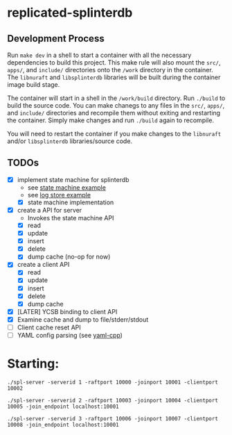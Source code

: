 # replicated-splinterdb

## Development Process

Run `make dev` in a shell to start a container with all the necessary dependencies to build this project. This make rule will also mount the `src/`, `apps/`, and `include/` directories onto the `/work` directory in the container. The `libnuraft` and `libsplinterdb` libraries will be built during the container image build stage.

The container will start in a shell in the `/work/build` directory. Run `./build` to build the source code. You can make chanegs to any files in the `src/`, `apps/`, and `include/` directories and recompile them without exiting and restarting the container. Simply make changes and run `./build` again to recompile.

You will need to restart the container if you make changes to the `libnuraft` and/or `libsplinterdb` libraries/source code.

## TODOs

- [x] implement state machine for splinterdb
    - see [state machine example](third-party/nuraft/examples/calculator/calc_state_machine.hxx)
    - see [log store example](third-party/nuraft/examples/in_memory_log_store.hxx)
    - [x] state machine implementation
- [x] create a API for server
    - Invokes the state machine API
    - [x] read
    - [x] update
    - [x] insert
    - [x] delete 
    - [x] dump cache (no-op for now)
- [x] create a client API
    - [x] read
    - [x] update
    - [x] insert
    - [x] delete 
    - [x] dump cache
- [x] [LATER] YCSB binding to client API
- [x] Examine cache and dump to file/stderr/stdout
- [ ] Client cache reset API
- [ ] YAML config parsing (see [yaml-cpp](https://github.com/jbeder/yaml-cpp/wiki/Tutorial))

# Starting:
```
./spl-server -serverid 1 -raftport 10000 -joinport 10001 -clientport 10002

./spl-server -serverid 2 -raftport 10003 -joinport 10004 -clientport 10005 -join_endpoint localhost:10001

./spl-server -serverid 3 -raftport 10006 -joinport 10007 -clientport 10008 -join_endpoint localhost:10001
```